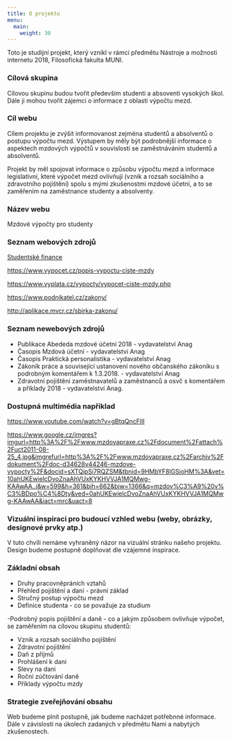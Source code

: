 ```yaml
---
title: O projektu
menu:
  main:
    weight: 30
---
```

Toto je studijní projekt, který vznikl v rámci předmětu Nástroje a možnosti internetu 2018, Filosofická fakulta MUNI.

### Cílová skupina
Cílovou skupinu budou tvořit především studenti a absoventi vysokých škol. Dále ji mohou tvořit zájemci o informace z oblasti výpočtu mezd.

### Cíl webu
Cílem projektu je zvýšit informovanost zejména studentů a absolventů o postupu výpočtu mezd. Výstupem by měly být podrobnější informace o aspektech mzdových výpočtů v souvislosti se zaměstnáváním studentů a absolventů. 

Projekt by měl spojovat informace o způsobu výpočtu mezd a informace legislativní, které výpočet mezd ovlivňují (vznik a rozsah sociálního a zdravotního pojištění) spolu s mými zkušenostmi mzdové účetní, a to se zaměřením na zaměstnance studenty a absolventy.

### Název webu
Mzdové výpočty pro studenty

### Seznam webových zdrojů
[Studentské finance][]

https://www.vypocet.cz/popis-vypoctu-ciste-mzdy

https://www.vyplata.cz/vypocty/vypocet-ciste-mzdy.php

https://www.podnikatel.cz/zakony/

http://aplikace.mvcr.cz/sbirka-zakonu/

### Seznam newebových zdrojů
- Publikace Abededa mzdové účetní 2018 - vydavatelství Anag
- Časopis Mzdová účetní - vydavatelství Anag
- Časopis Praktická personalistika - vydavatelství Anag
- Zákoník práce a související ustanovení nového občanského zákoníku s podrobným komentářem k 1.3.2018. - vydavatelství Anag
- Zdravotní pojištění zaměstnavatelů a zaměstnanců a osvč s komentářem a příklady 2018 - vydavatelství Anag.

### Dostupná multimédia například
https://www.youtube.com/watch?v=gBtqQncFIlI

https://www.google.cz/imgres?imgurl=http%3A%2F%2Fwww.mzdovapraxe.cz%2Fdocument%2Fattach%2Fuct2011-08-25_4.jpg&imgrefurl=http%3A%2F%2Fwww.mzdovapraxe.cz%2Farchiv%2Fdokument%2Fdoc-d34628v44246-mzdove-vypocty%2F&docid=sXTQipSi7RQZSM&tbnid=9HMbYF8lGSioHM%3A&vet=10ahUKEwielcDvoZnaAhVUxKYKHVVJA1MQMwg-KAAwAA..i&w=599&h=361&bih=662&biw=1366&q=mzdov%C3%A9%20v%C3%BDpo%C4%8Dty&ved=0ahUKEwielcDvoZnaAhVUxKYKHVVJA1MQMwg-KAAwAA&iact=mrc&uact=8

### Vizuální inspiraci pro budoucí vzhled webu (weby, obrázky, designové prvky atp.)
V tuto chvíli nemáme vyhraněný názor na vizuální stránku našeho projektu. Design budeme postupně doplňovat dle vzájemné inspirace.

### Základní obsah
- Druhy pracovněpráních vztahů
- Přehled pojištění a daní - právní základ
- Stručný postup výpočtu mezd
- Definice studenta - co se považuje za studium

-Podrobný popis pojištění a daně - co a jakým způsobem ovlivňuje výpočet, se zaměřením na cílovou skupinu studentů:
 - Vznik a rozsah sociálního pojištění
 - Zdravotní pojištění
 - Daň z příjmů
  - Prohlášení k dani
  - Slevy na dani
  - Roční zúčtování daně
- Příklady výpočtu mzdy

### Strategie zveřejňování obsahu
Web budeme plnit postupně, jak budeme nacházet potřebnné informace. Dále v závislosti na úkolech zadaných v předmětu Nami a nabytých zkušenostech.


[Studentské finance]: https://student.finance.cz/
